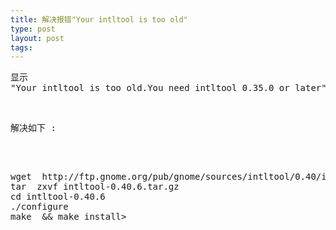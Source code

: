 ```yaml
--- 
title: 解决报错"Your intltool is too old"
type: post
layout: post
tags: 
---
```

<pre>显示<br/>"Your intltool is too old.You need intltool 0.35.0 or later"</pre><br/><pre>解决如下 :</pre><br/><pre><br/>wget  http://ftp.gnome.org/pub/gnome/sources/intltool/0.40/intltool-0.40.6.tar.gz<br/>tar  zxvf intltool-0.40.6.tar.gz<br/>cd intltool-0.40.6<br/>./configure<br/>make  && make install></pre>
